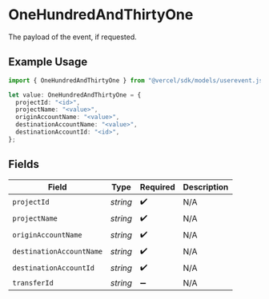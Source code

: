 # OneHundredAndThirtyOne

The payload of the event, if requested.

## Example Usage

```typescript
import { OneHundredAndThirtyOne } from "@vercel/sdk/models/userevent.js";

let value: OneHundredAndThirtyOne = {
  projectId: "<id>",
  projectName: "<value>",
  originAccountName: "<value>",
  destinationAccountName: "<value>",
  destinationAccountId: "<id>",
};
```

## Fields

| Field                    | Type                     | Required                 | Description              |
| ------------------------ | ------------------------ | ------------------------ | ------------------------ |
| `projectId`              | *string*                 | :heavy_check_mark:       | N/A                      |
| `projectName`            | *string*                 | :heavy_check_mark:       | N/A                      |
| `originAccountName`      | *string*                 | :heavy_check_mark:       | N/A                      |
| `destinationAccountName` | *string*                 | :heavy_check_mark:       | N/A                      |
| `destinationAccountId`   | *string*                 | :heavy_check_mark:       | N/A                      |
| `transferId`             | *string*                 | :heavy_minus_sign:       | N/A                      |